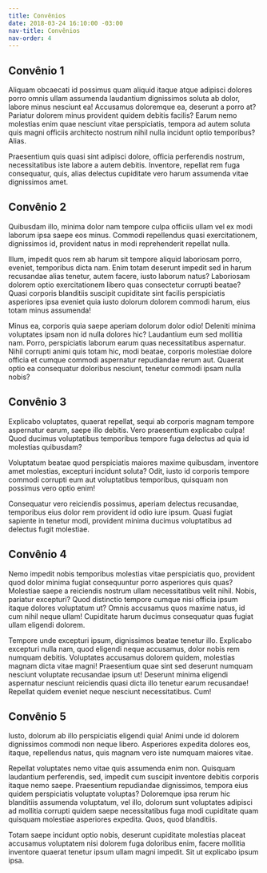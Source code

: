 ```yaml
---
title: Convênios
date: 2018-03-24 16:10:00 -03:00
nav-title: Convênios
nav-order: 4
---
```


## Convênio 1

Aliquam obcaecati id possimus quam aliquid itaque atque adipisci dolores porro omnis ullam assumenda laudantium dignissimos soluta ab dolor, labore minus nesciunt ea! Accusamus doloremque ea, deserunt a porro at?
Pariatur dolorem minus provident quidem debitis facilis? Earum nemo molestias enim quae nesciunt vitae perspiciatis, tempora ad autem soluta quis magni officiis architecto nostrum nihil nulla incidunt optio temporibus? Alias.

Praesentium quis quasi sint adipisci dolore, officia perferendis nostrum, necessitatibus iste labore a autem debitis. Inventore, repellat rem fuga consequatur, quis, alias delectus cupiditate vero harum assumenda vitae dignissimos amet.

## Convênio 2

Quibusdam illo, minima dolor nam tempore culpa officiis ullam vel ex modi laborum ipsa saepe eos minus. Commodi repellendus quasi exercitationem, dignissimos id, provident natus in modi reprehenderit repellat nulla.

Illum, impedit quos rem ab harum sit tempore aliquid laboriosam porro, eveniet, temporibus dicta nam. Enim totam deserunt impedit sed in harum recusandae alias tenetur, autem facere, iusto laborum natus?
Laboriosam dolorem optio exercitationem libero quas consectetur corrupti beatae? Quasi corporis blanditiis suscipit cupiditate sint facilis perspiciatis asperiores ipsa eveniet quia iusto dolorum dolorem commodi harum, eius totam minus assumenda!

Minus ea, corporis quia saepe aperiam dolorum dolor odio! Deleniti minima voluptates ipsam non id nulla dolores hic? Laudantium eum sed mollitia nam. Porro, perspiciatis laborum earum quas necessitatibus aspernatur.
Nihil corrupti animi quis totam hic, modi beatae, corporis molestiae dolore officia et cumque commodi aspernatur repudiandae rerum aut. Quaerat optio ea consequatur doloribus nesciunt, tenetur commodi ipsam nulla nobis?

## Convênio 3

Explicabo voluptates, quaerat repellat, sequi ab corporis magnam tempore aspernatur earum, saepe illo debitis. Vero praesentium explicabo culpa! Quod ducimus voluptatibus temporibus tempore fuga delectus ad quia id molestias quibusdam?

Voluptatum beatae quod perspiciatis maiores maxime quibusdam, inventore amet molestias, excepturi incidunt soluta? Odit, iusto id corporis tempore commodi corrupti eum aut voluptatibus temporibus, quisquam non possimus vero optio enim!

Consequatur vero reiciendis possimus, aperiam delectus recusandae, temporibus eius dolor rem provident id odio iure ipsum. Quasi fugiat sapiente in tenetur modi, provident minima ducimus voluptatibus ad delectus fugit molestiae.

## Convênio 4

Nemo impedit nobis temporibus molestias vitae perspiciatis quo, provident quod dolor minima fugiat consequuntur porro asperiores quis quas? Molestiae saepe a reiciendis nostrum ullam necessitatibus velit nihil. Nobis, pariatur excepturi?
Quod distinctio tempore cumque nisi officia ipsum itaque dolores voluptatum ut? Omnis accusamus quos maxime natus, id cum nihil neque ullam! Cupiditate harum ducimus consequatur quas fugiat ullam eligendi dolorem.

Tempore unde excepturi ipsum, dignissimos beatae tenetur illo. Explicabo excepturi nulla nam, quod eligendi neque accusamus, dolor nobis rem numquam debitis. Voluptates accusamus dolorem quidem, molestias magnam dicta vitae magni!
Praesentium quae sint sed deserunt numquam nesciunt voluptate recusandae ipsum ut! Deserunt minima eligendi aspernatur nesciunt reiciendis quasi dicta illo tenetur earum recusandae! Repellat quidem eveniet neque nesciunt necessitatibus. Cum!

## Convênio 5

Iusto, dolorum ab illo perspiciatis eligendi quia! Animi unde id dolorem dignissimos commodi non neque libero. Asperiores expedita dolores eos, itaque, repellendus natus, quis magnam vero iste numquam maiores vitae.

Repellat voluptates nemo vitae quis assumenda enim non. Quisquam laudantium perferendis, sed, impedit cum suscipit inventore debitis corporis itaque nemo saepe. Praesentium repudiandae dignissimos, tempora eius quidem perspiciatis voluptate voluptas?
Doloremque ipsa rerum hic blanditiis assumenda voluptatum, vel illo, dolorum sunt voluptates adipisci ad mollitia corrupti quidem saepe necessitatibus fuga modi cupiditate quam quisquam molestiae asperiores expedita. Quos, quod blanditiis.

Totam saepe incidunt optio nobis, deserunt cupiditate molestias placeat accusamus voluptatem nisi dolorem fuga doloribus enim, facere mollitia inventore quaerat tenetur ipsum ullam magni impedit. Sit ut explicabo ipsum ipsa.

